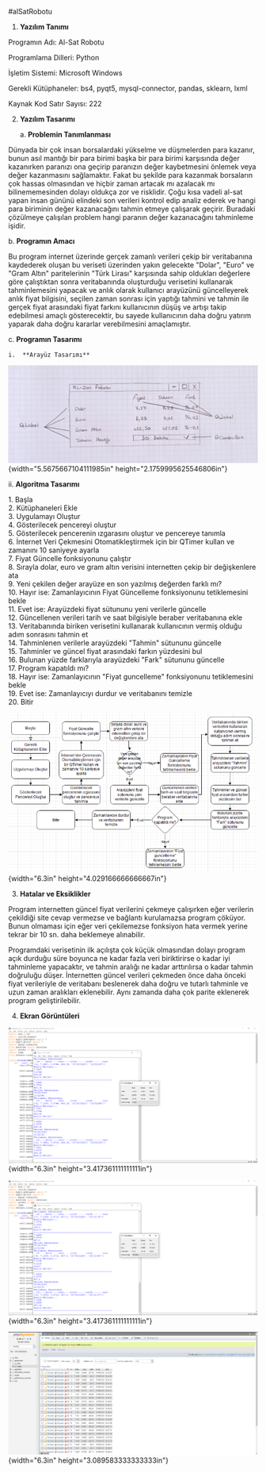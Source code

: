 #alSatRobotu
1.  **Yazılım Tanımı**

Programın Adı: Al-Sat Robotu

Programlama Dilleri: Python

İşletim Sistemi: Microsoft Windows

Gerekli Kütüphaneler: bs4, pyqt5, mysql-connector, pandas, sklearn, lxml

Kaynak Kod Satır Sayısı: 222

2.  **Yazılım Tasarımı**

    a.  **Problemin Tanımlanması**

Dünyada bir çok insan borsalardaki yükselme ve düşmelerden para kazanır,
bunun asıl mantığı bir para birimi başka bir para birimi karşısında
değer kazanırken paranızı ona geçirip paranızın değer kaybetmesini
önlemek veya değer kazanmasını sağlamaktır. Fakat bu şekilde para
kazanmak borsaların çok hassas olmasından ve hiçbir zaman artacak mı
azalacak mı bilinememesinden dolayı oldukça zor ve risklidir. Çoğu kısa
vadeli al-sat yapan insan gününü elindeki son verileri kontrol edip
analiz ederek ve hangi para biriminin değer kazanacağını tahmin etmeye
çalışarak geçirir. Buradaki çözülmeye çalışılan problem hangi paranın
değer kazanacağını tahminleme işidir.

b.  **Programın Amacı**

Bu program internet üzerinde gerçek zamanlı verileri çekip bir
veritabanına kaydederek oluşan bu veriseti üzerinden yakın gelecekte
"Dolar", "Euro" ve "Gram Altın" paritelerinin "Türk Lirası" karşısında
sahip oldukları değerlere göre çalıştıktan sonra veritabanında
oluşturduğu verisetini kullanarak tahminlemesini yapacak ve anlık olarak
kullanıcı arayüzünü güncelleyerek anlık fiyat bilgisini, seçilen zaman
sonrası için yaptığı tahmini ve tahmin ile gerçek fiyat arasındaki fiyat
farkını kullanıcının düşüş ve artışı takip edebilmesi amaçlı
gösterecektir, bu sayede kullanıcının daha doğru yatırım yaparak daha
doğru kararlar verebilmesini amaçlamıştır.

c.  **Programın Tasarımı**

    i.  **Arayüz Tasarımı**

![](media/image1.jpeg){width="5.5675667104111985in"
height="2.1759995625546806in"}

ii. **Algoritma Tasarımı**

1\. Başla\
2. Kütüphaneleri Ekle\
3. Uygulamayı Oluştur\
4. Gösterilecek pencereyi oluştur\
5. Gösterilecek pencerenin ızgarasını oluştur ve pencereye tanımla\
6. İnternet Veri Çekmesini Otomatikleştirmek için bir QTimer kullan ve
zamanını 10 saniyeye ayarla\
7. Fiyat Güncelle fonksiyonunu çalıştır\
8. Sırayla dolar, euro ve gram altın verisini internetten çekip bir
değişkenlere ata\
9. Yeni çekilen değer arayüze en son yazılmış değerden farklı mı?\
10. Hayır ise: Zamanlayıcının Fiyat Güncelleme fonksiyonunu
tetiklemesini bekle\
11. Evet ise: Arayüzdeki fiyat sütununu yeni verilerle güncelle\
12. Güncellenen verileri tarih ve saat bilgisiyle beraber veritabanına
ekle\
13. Veritabanında biriken verisetini kullanarak kullanıcının vermiş
olduğu adım sonrasını tahmin et\
14. Tahminlenen verilerle arayüzdeki \"Tahmin\" sütununu güncelle\
15. Tahminler ve güncel fiyat arasındaki farkın yüzdesini bul\
16. Bulunan yüzde farklarıyla arayüzdeki \"Fark\" sütununu güncelle\
17. Program kapatıldı mı?\
18. Hayır ise: Zamanlayıcının \"Fiyat guncelleme\" fonksiyonunu
tetiklemesini bekle\
19. Evet ise: Zamanlayıcıyı durdur ve veritabanını temizle\
20. Bitir

![](media/image2.png){width="6.3in" height="4.029166666666667in"}

3.  **Hatalar ve Eksiklikler**

Program internetten güncel fiyat verilerini çekmeye çalışırken eğer
verilerin çekildiği site cevap vermezse ve bağlantı kurulamazsa program
çöküyor. Bunun olmaması için eğer veri çekilemezse fonksiyon hata vermek
yerine tekrar bir 10 sn. daha beklemeye alınabilir.

Programdaki verisetinin ilk açılışta çok küçük olmasından dolayı program
açık durduğu süre boyunca ne kadar fazla veri biriktirirse o kadar iyi
tahminleme yapacaktır, ve tahmin aralığı ne kadar arttırılırsa o kadar
tahmin doğruluğu düşer. İnternetten güncel verileri çekmeden önce daha
önceki fiyat verileriyle de veritabanı beslenerek daha doğru ve tutarlı
tahminle ve uzun zaman aralıkları eklenebilir. Aynı zamanda daha çok
parite eklenerek program geliştirilebilir.

4.  **Ekran Görüntüleri**

![](media/image3.png){width="6.3in" height="3.417361111111111in"}

![](media/image4.png){width="6.3in" height="3.417361111111111in"}

![](media/image5.png){width="6.3in" height="3.089583333333333in"}
